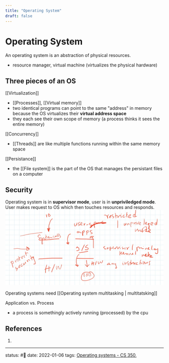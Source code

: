 ```yaml
---
title: "Operating System"
draft: false
---
```

# Operating System
An operating system is an abstraction of physical resources.
- resource manager, virtual machine (virtualizes the physical hardware)

## Three pieces of an OS
[[Virtualization]]
- [[Processes]], [[Virtual memory]]
- two identical programs can point to the same "address" in memory because the OS virtualizes their **virtual address space**
- they each see their own scope of memory (a process thinks it sees the entire memory)

[[Concurrency]]
- [[Threads]] are like multiple functions running within the same memory space

[[Persistance]]
- the [[File system]] is the part of the OS that manages the persistant files on a computer


## Security
Operating system is in **supervisor mode**, user is in **unpriviledged mode**. User makes request to OS which then touches resources and responds.
![](Pasted%20image%2020220106121823.png)

Operating systems need [[Operating system multitasking \| multitatsking]]

Application vs. Process
- a process is somethingly actively running (processed) by the cpu


## References
1. 

---
status: #🌱 
date: 2022-01-06
tags: [Operating systems - CS 350](Operating%20systems%20-%20CS%20350.md), 